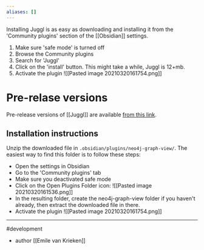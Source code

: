 ```yaml
---
aliases: []
---
```


Installing Juggl is as easy as downloading and installing it from the 'Community plugins' section of the [[Obsidian]] settings. 
1. Make sure 'safe mode' is turned off
2. Browse the Community plugins
3. Search for  'Juggl'
4. Click on the 'install' button. This might take a while, Juggl is 12+mb.
5. Activate the plugin ![[Pasted image 20210320161754.png]]

# Pre-relase versions
Pre-release versions of [[Juggl]] are available [from this link](https://www.dropbox.com/s/i285vzhqrax8pdv/v0.3.0%20rc1.zip?dl=0).

## Installation instructions
Unzip the downloaded file in `.obsidian/plugins/neo4j-graph-view/`. The easiest way to find this folder is to follow these steps:
- Open the settings in Obsidian
- Go to the 'Community plugins' tab
- Make sure you deactivated safe mode
- Click on the Open Plugins Folder icon: ![[Pasted image 20210320161536.png]]
- In the resulting folder, create the neo4j-graph-view folder if you haven't already, then extract the downloaded file in there.
- Activate the plugin ![[Pasted image 20210320161754.png]]

--- 
#development 
- author [[Emile van Krieken]]
